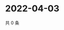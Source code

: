 # 2022-04-03

共 0 条

<!-- BEGIN WEIBO -->
<!-- 最后更新时间 Sun Apr 03 2022 08:23:47 GMT+0800 (China Standard Time) -->

<!-- END WEIBO -->
